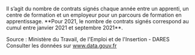 <p>
Il s’agit du nombre de contrats signés chaque année entre un apprenti, un centre de formation et un employeur pour un parcours de formation en apprentissage. **Pour 2021, le nombre de contrats signés correspond au cumul entre janvier 2021 et septembre 2021**.
</p>
<p class="font-italic body-2">Source : Ministère du Travail, de l'Emploi et de l'Insertion - DARES <br> Consulter les données sur <a target="_blank" href="https://www.data.gouv.fr/fr/datasets/barometre-des-resultats-de-laction-publique/">www.data.gouv.fr</a>
